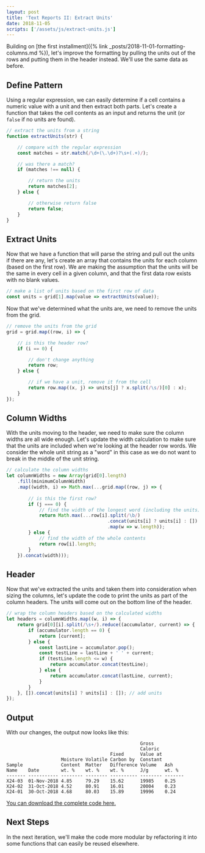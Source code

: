 ```yaml
---
layout: post
title: 'Text Reports II: Extract Units'
date: 2018-11-05
scripts: ['/assets/js/extract-units.js']
---
```


Building on [the first installment]({% link _posts/2018-11-01-formatting-columns.md %}), let's improve the formatting by pulling the units out of the rows and putting them in the header instead. We'll use the same data as before.

## Define Pattern

Using a regular expression, we can easily determine if a cell contains a numeric value with a unit and then extract both parts. Let's create a function that takes the cell contents as an input and returns the unit (or `false` if no units are found).

```javascript
// extract the units from a string
function extractUnits(str) {

    // compare with the regular expression
    const matches = str.match(/\d+(\.\d+)?\s+(.+)/);

    // was there a match?
    if (matches !== null) {

        // return the units
        return matches[2];
    } else {

        // otherwise return false
        return false;
    }
}
```

## Extract Units

Now that we have a function that will parse the string and pull out the units if there are any, let's create an array that contains the units for each column (based on the first row). We are making the assumption that the units will be the same in every cell in a given column, and that the first data row exists with no blank values.

```javascript
// make a list of units based on the first row of data
const units = grid[1].map(value => extractUnits(value));
```

Now that we've determined what the units are, we need to remove the units from the grid.

```javascript
// remove the units from the grid
grid = grid.map((row, i) => {

    // is this the header row?
    if (i == 0) {

        // don't change anything
        return row;
    } else {

        // if we have a unit, remove it from the cell
        return row.map((x, j) => units[j] ? x.split(/\s/)[0] : x);
    }
});
```

## Column Widths

With the units moving to the header, we need to make sure the column widths are all wide enough. Let's update the width calculation to make sure that the units are included when we're looking at the header row words. We consider the whole unit string as a "word" in this case as we do not want to break in the middle of the unit string.
```javascript
// calculate the column widths
let columnWidths = new Array(grid[0].length)
    .fill(minimumColumnWidth)
    .map((width, i) => Math.max(...grid.map((row, j) => {
        
        // is this the first row?
        if (j === 0) {
            // find the width of the longest word (including the units)
            return Math.max(...row[i].split(/\b/)                      // words
                                     .concat(units[i] ? units[i] : []) // units
                                     .map(w => w.length));             // lengths
        } else {
            // find the width of the whole contents
            return row[i].length;
        }
    }).concat(width)));
```

## Header

Now that we've extracted the units and taken them into consideration when sizing the columns, let's update the code to print the units as part of the column headers. The units will come out on the bottom line of the header.

```javascript
// wrap the column headers based on the calculated widths
let headers = columnWidths.map((w, i) => {
    return grid[0][i].split(/\s+/).reduce((accumulator, current) => {
        if (accumulator.length == 0) {
            return [current];
        } else {
            const lastLine = accumulator.pop();
            const testLine = lastLine + ' ' + current;
            if (testLine.length <= w) {
                return accumulator.concat(testLine);
            } else {
                return accumulator.concat(lastLine, current);
            }
        }
    }, []).concat(units[i] ? units[i] : []); // add units
});
```

## Output

With our changes, the output now looks like this:

```
                                                 Gross           
                                                 Caloric         
                                      Fixed      Value at        
                    Moisture Volatile Carbon by  Constant        
Sample              Content  Matter   Difference Volume   Ash    
Name    Date        wt. %    wt. %    wt. %      J/g      wt. %  
------- ----------- -------- -------- ---------- -------- -------
X24-03  01-Nov-2018 4.85     79.29    15.62      19985    0.25   
X24-02  31-Oct-2018 4.52     80.91    16.01      20004    0.23   
X24-01  30-Oct-2018 4.68     80.03    15.89      19996    0.24   
```

[You can download the complete code here.](/assets/js/extract-units.js)

## Next Steps

In the next iteration, we'll make the code more modular by refactoring it into some functions that can easily be reused elsewhere.